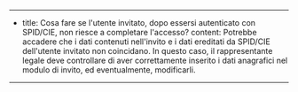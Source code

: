---
  - title: Cosa fare se l'utente invitato, dopo essersi autenticato con SPID/CIE, non riesce a completare l'accesso?
    content: Potrebbe accadere che i dati contenuti nell'invito e i dati ereditati da SPID/CIE dell'utente invitato non coincidano. In questo caso, il rappresentante legale deve controllare di aver correttamente inserito i dati anagrafici nel modulo di invito, ed eventualmente, modificarli.
---